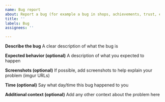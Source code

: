 ```yaml
---
name: Bug report
about: Report a bug (for example a bug in shops, achievements, trust, etc.)
title: ''
labels: Bug
assignees: ''

---
```


**Describe the bug**
A clear description of what the bug is

**Expected behavior (optional)**
A description of what you expected to happen

**Screenshots (optional)**
If possible, add screenshots to help explain your problem (imgur URLs)

**Time (optional)**
Say what day/time this bug happened to you

**Additional context (optional)**
Add any other context about the problem here
